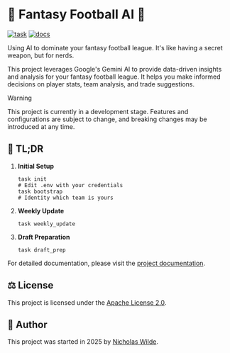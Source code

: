 # :football: Fantasy Football AI :robot:
[![task](https://img.shields.io/badge/Task-Enabled-brightgreen?style=for-the-badge&logo=task&logoColor=white)](https://taskfile.dev/#/)
[![docs](https://img.shields.io/github/actions/workflow/status/nicholaswilde/fantasy-football-ai/docs.yaml?label=docs&style=for-the-badge&branch=main)](https://github.com/nicholaswilde/fantast-football-ai/actions/workflows/docs.yaml)

Using AI to dominate your fantasy football league. It's like having a secret weapon, but for nerds.

This project leverages Google's Gemini AI to provide data-driven insights and analysis for your fantasy football league. It helps you make informed decisions on player stats, team analysis, and trade suggestions. 

> [!WARNING]
> This project is currently in a development stage. Features and configurations are subject to change, and breaking changes may be introduced at any time.

## :rocket: TL;DR

1.  **Initial Setup**
    ```shell
    task init
    # Edit .env with your credentials
    task bootstrap
    # Identity which team is yours
    ```

2.  **Weekly Update**
    ```shell
    task weekly_update
    ```

3.  **Draft Preparation**
    ```shell
    task draft_prep
    ```

For detailed documentation, please visit the [project documentation](https://nicholaswilde.github.io/fantasy-football-ai/).

## :balance_scale: License

This project is licensed under the [Apache License 2.0](./LICENSE).

## :pencil: Author

This project was started in 2025 by [Nicholas Wilde](https://github.com/nicholaswilde/).
